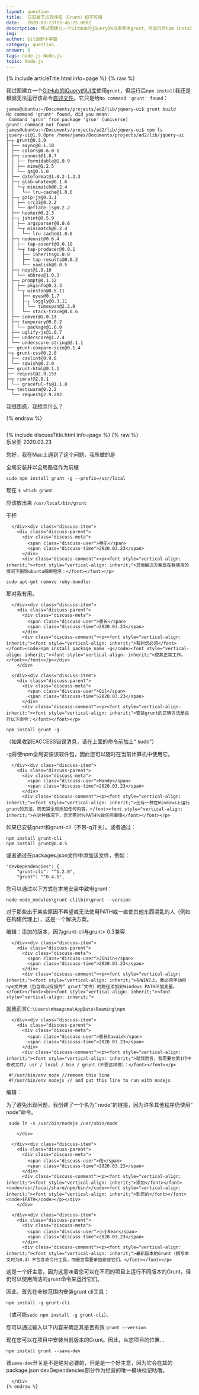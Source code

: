 ```yaml
---
layout: question
title:  已安装节点软件包（Grunt）但不可用
date:   2020-03-23T13:46:25.000Z
description: 我试图建立一个GitHub的jQuery的UI库使用grunt，但运行后npm install我还是根据无法运行该命令自述文件。它只是给No comman...
img: 
author: Gil伽罗小宇宙
category: question
answer: 9
tags: node.js Node.js
topic: Node.js
---
```

<div class="article-root">
  <div class="article">
    {% include articleTitle.html info=page %}
    {% raw %}
    <div class="article-content"><p><font style="vertical-align: inherit;"><font style="vertical-align: inherit;">我试图建立一个</font></font><a href="https://github.com/jquery/jquery-ui"><font style="vertical-align: inherit;"><font style="vertical-align: inherit;">GitHub的jQuery的UI库</font></font></a><font style="vertical-align: inherit;"><font style="vertical-align: inherit;">使用</font></font><code>grunt</code><font style="vertical-align: inherit;"><font style="vertical-align: inherit;">，但运行后</font></font><code>npm install</code><font style="vertical-align: inherit;"><font style="vertical-align: inherit;">我还是根据无法运行该命令</font></font><a href="https://github.com/jquery/jquery-ui#building-jquery-ui"><font style="vertical-align: inherit;"><font style="vertical-align: inherit;">自述文件</font></font></a><font style="vertical-align: inherit;"><font style="vertical-align: inherit;">。</font><font style="vertical-align: inherit;">它只是给</font></font><code>No command 'grunt' found</code><font style="vertical-align: inherit;"><font style="vertical-align: inherit;">：</font></font></p>

<pre><code>james@ubuntu:~/Documents/projects/ad2/lib/jquery-ui$ grunt build<font></font>
No command 'grunt' found, did you mean:<font></font>
 Command 'grun' from package 'grun' (universe)<font></font>
grunt: command not found<font></font>
james@ubuntu:~/Documents/projects/ad2/lib/jquery-ui$ npm ls<font></font>
jquery-ui@1.9.0pre /home/james/Documents/projects/ad2/lib/jquery-ui<font></font>
├─┬ grunt@0.3.9 <font></font>
│ ├── async@0.1.18 <font></font>
│ ├── colors@0.6.0-1 <font></font>
│ ├─┬ connect@1.8.7 <font></font>
│ │ ├── formidable@1.0.9 <font></font>
│ │ ├── mime@1.2.5 <font></font>
│ │ └── qs@0.5.0 <font></font>
│ ├── dateformat@1.0.2-1.2.3 <font></font>
│ ├─┬ glob-whatev@0.1.6 <font></font>
│ │ └─┬ minimatch@0.2.4 <font></font>
│ │   └── lru-cache@1.0.6 <font></font>
│ ├─┬ gzip-js@0.3.1 <font></font>
│ │ ├── crc32@0.2.2 <font></font>
│ │ └── deflate-js@0.2.2 <font></font>
│ ├── hooker@0.2.3 <font></font>
│ ├─┬ jshint@0.5.9 <font></font>
│ │ ├── argsparser@0.0.6 <font></font>
│ │ └─┬ minimatch@0.2.4 <font></font>
│ │   └── lru-cache@1.0.6 <font></font>
│ ├─┬ nodeunit@0.6.4 <font></font>
│ │ ├── tap-assert@0.0.10 <font></font>
│ │ └─┬ tap-producer@0.0.1 <font></font>
│ │   ├── inherits@1.0.0 <font></font>
│ │   ├── tap-results@0.0.2 <font></font>
│ │   └── yamlish@0.0.5 <font></font>
│ ├─┬ nopt@1.0.10 <font></font>
│ │ └── abbrev@1.0.3 <font></font>
│ ├─┬ prompt@0.1.12 <font></font>
│ │ ├── pkginfo@0.2.3 <font></font>
│ │ └─┬ winston@0.5.11 <font></font>
│ │   ├── eyes@0.1.7 <font></font>
│ │   ├─┬ loggly@0.3.11 <font></font>
│ │   │ └── timespan@2.2.0 <font></font>
│ │   └── stack-trace@0.0.6 <font></font>
│ ├── semver@1.0.13 <font></font>
│ ├─┬ temporary@0.0.2 <font></font>
│ │ └── package@1.0.0 <font></font>
│ ├── uglify-js@1.0.7 <font></font>
│ ├── underscore@1.2.4 <font></font>
│ └── underscore.string@2.1.1 <font></font>
├── grunt-compare-size@0.1.4 <font></font>
├─┬ grunt-css@0.2.0 <font></font>
│ ├── csslint@0.9.8 <font></font>
│ └── sqwish@0.2.0 <font></font>
├── grunt-html@0.1.1 <font></font>
├── request@2.9.153 <font></font>
├─┬ rimraf@2.0.1 <font></font>
│ └── graceful-fs@1.1.8 <font></font>
└─┬ testswarm@0.2.2 <font></font>
  └── request@2.9.202 <font></font>
</code></pre>

<p><font style="vertical-align: inherit;"><font style="vertical-align: inherit;">我很困惑，我想念什么？</font></font></p></div>
    {% endraw %}
  </div>
  <p style="height: 0;width:0;overflow: hidden;"> 第3093篇《已安装节点软件包（Grunt）但不可用》来自Winter(https://github.com/aiyld/aiyld.github.io)的站点</p>
  <div class="discuss-wrapper">
    {% include discussTitle.html info=page %}
    {% raw %}
    <div class="discuss-item">
        <div class="discuss-parent">
          <div class="discuss-meta">
            <span class="discuss-user">乐米亚</span>
            <span class="discuss-time">2020.03.23</span>
          </div>
          <div class="discuss-comment"><p><font style="vertical-align: inherit;"><font style="vertical-align: inherit;">您好，我在Mac上遇到了这个问题，我所做的是</font></font></p>

<p><font style="vertical-align: inherit;"><font style="vertical-align: inherit;">全局安装并以全局路径作为前缀</font></font></p>

<pre><code>sudo npm install grunt -g --prefix=/usr/local
</code></pre>

<p><font style="vertical-align: inherit;"><font style="vertical-align: inherit;">现在 
</font></font><code>$ which grunt</code></p>

<p><font style="vertical-align: inherit;"><font style="vertical-align: inherit;">应该放出来 
</font></font><code>/usr/local/bin/grunt</code></p>

<p><font style="vertical-align: inherit;"><font style="vertical-align: inherit;">干杯</font></font></p></div>
        </div>
        
      </div><div class="discuss-item">
        <div class="discuss-parent">
          <div class="discuss-meta">
            <span class="discuss-user">神乐</span>
            <span class="discuss-time">2020.03.23</span>
          </div>
          <div class="discuss-comment"><p><font style="vertical-align: inherit;"><font style="vertical-align: inherit;">其他解决方案是在我使用的情况下删除ubuntu捆绑程序：</font></font></p>

<pre><code>sudo apt-get remove ruby-bundler 
</code></pre>

<p><font style="vertical-align: inherit;"><font style="vertical-align: inherit;">那对我有用。</font></font></p></div>
        </div>
        
      </div><div class="discuss-item">
        <div class="discuss-parent">
          <div class="discuss-meta">
            <span class="discuss-user">番长</span>
            <span class="discuss-time">2020.03.23</span>
          </div>
          <div class="discuss-comment"><p><font style="vertical-align: inherit;"><font style="vertical-align: inherit;">有时您必须</font></font><code>npm install package_name -g</code><font style="vertical-align: inherit;"><font style="vertical-align: inherit;">使其正常工作。</font></font></p></div>
        </div>
        
      </div><div class="discuss-item">
        <div class="discuss-parent">
          <div class="discuss-meta">
            <span class="discuss-user">Gil</span>
            <span class="discuss-time">2020.03.23</span>
          </div>
          <div class="discuss-comment"><p><font style="vertical-align: inherit;"><font style="vertical-align: inherit;">安装grunt的正确方法是运行以下命令：</font></font></p>

<pre><code>npm install grunt -g
</code></pre>

<p><font style="vertical-align: inherit;"><font style="vertical-align: inherit;">（如果收到EACCESS错误消息，请在上面的命令前加上“ sudo”）</font></font></p>

<p><font style="vertical-align: inherit;"><font style="vertical-align: inherit;">-g将使npm全局安装该软件包，因此您可以随时在当前计算机中使用它。</font></font></p></div>
        </div>
        
      </div><div class="discuss-item">
        <div class="discuss-parent">
          <div class="discuss-meta">
            <span class="discuss-user">Mandy</span>
            <span class="discuss-time">2020.03.23</span>
          </div>
          <div class="discuss-comment"><p><font style="vertical-align: inherit;"><font style="vertical-align: inherit;">还有一种在Windows上运行grunt的方法，而无需全局添加任何内容。</font><font style="vertical-align: inherit;">在这种情况下，您无需对％PATH％做任何事情</font></font></p>

<p><font style="vertical-align: inherit;"><font style="vertical-align: inherit;">如果已安装grunt和grunt-cli（不带-g开关）。</font><font style="vertical-align: inherit;">或者通过：</font></font></p>

<pre><code>npm install grunt-cli<font></font>
npm install grunt@0.4.5<font></font>
</code></pre>

<p><font style="vertical-align: inherit;"><font style="vertical-align: inherit;">或者通过在packages.json文件中添加该文件，例如：</font></font></p>

<pre class="lang-js prettyprint-override"><code>"devDependencies": {<font></font>
    "grunt-cli": "^1.2.0",<font></font>
    "grunt": "^0.4.5",<font></font>
</code></pre>

<p><font style="vertical-align: inherit;"><font style="vertical-align: inherit;">您可以通过以下方式在本地安装中致电grunt：</font></font></p>

<pre class="lang-sh prettyprint-override"><code>node node_modules\grunt-cli\bin\grunt --version
</code></pre>

<p><font style="vertical-align: inherit;"><font style="vertical-align: inherit;">对于那些出于某些原因不希望或无法使用PATH或一直使其他东西混乱的人（例如在构建代理上），这是一个解决方案。</font></font></p>

<p><font style="vertical-align: inherit;"><font style="vertical-align: inherit;">编辑：添加的版本，因为grunt-cli与grunt&gt; 0.3兼容</font></font></p></div>
        </div>
        
      </div><div class="discuss-item">
        <div class="discuss-parent">
          <div class="discuss-meta">
            <span class="discuss-user">JinJin</span>
            <span class="discuss-time">2020.03.23</span>
          </div>
          <div class="discuss-comment"><p><font style="vertical-align: inherit;"><font style="vertical-align: inherit;">在WIN7上，我必须手动将npm文件夹（包含难以捉摸的“ grunt”文件）的路径添加到Windows PATH环境变量。</font></font><br><font style="vertical-align: inherit;"><font style="vertical-align: inherit;">
就我而言</font></font><code>C:\Users\mhaagsma\AppData\Roaming\npm</code></p></div>
        </div>
        
      </div><div class="discuss-item">
        <div class="discuss-parent">
          <div class="discuss-meta">
            <span class="discuss-user">番长Davaid</span>
            <span class="discuss-time">2020.03.23</span>
          </div>
          <div class="discuss-comment"><p><font style="vertical-align: inherit;"><font style="vertical-align: inherit;">就我而言，我需要在第1行中修改文件/ usr / local / bin / grunt（不要这样做）：</font></font></p>

<pre><code> #!/usr/bin/env node //remove this line<font></font>
 #!/usr/bin/env nodejs // and put this line to run with nodejs<font></font>
</code></pre>

<p><font style="vertical-align: inherit;"><font style="vertical-align: inherit;">编辑：</font></font></p>

<p><font style="vertical-align: inherit;"><font style="vertical-align: inherit;">为了避免出现问题，我创建了一个名为“ node”的链接，因为许多其他程序仍使用“ node”命令。</font></font></p>

<pre><code> sudo ln -s /usr/bin/nodejs /usr/sbin/node
</code></pre></div>
        </div>
        
      </div><div class="discuss-item">
        <div class="discuss-parent">
          <div class="discuss-meta">
            <span class="discuss-user">梅</span>
            <span class="discuss-time">2020.03.23</span>
          </div>
          <div class="discuss-comment"><p><font style="vertical-align: inherit;"><font style="vertical-align: inherit;">添加</font></font><code>/usr/local/share/npm/bin/</code><font style="vertical-align: inherit;"><font style="vertical-align: inherit;">到您的</font></font><code>$PATH</code></p></div>
        </div>
        
      </div><div class="discuss-item">
        <div class="discuss-parent">
          <div class="discuss-meta">
            <span class="discuss-user">小小Near</span>
            <span class="discuss-time">2020.03.23</span>
          </div>
          <div class="discuss-comment"><p><font style="vertical-align: inherit;"><font style="vertical-align: inherit;">最新版本的Grunt（撰写本文时为0.4）不包含命令行工具，而是您需要单独安装它们。</font></font></p>

<p><font style="vertical-align: inherit;"><font style="vertical-align: inherit;">这是一个好主意，因为这意味着您可以在不同的项目上运行不同版本的Grunt，但仍可以使用简洁的</font></font><code>grunt</code><font style="vertical-align: inherit;"><font style="vertical-align: inherit;">命令来运行它们。</font></font></p>

<p><font style="vertical-align: inherit;"><font style="vertical-align: inherit;">因此，首先在全球范围内安装grunt cli工具：</font></font></p>

<pre><code>npm install -g grunt-cli
</code></pre>

<p><font style="vertical-align: inherit;"><font style="vertical-align: inherit;">（或可能</font></font><code>sudo npm install -g grunt-cli</code><font style="vertical-align: inherit;"><font style="vertical-align: inherit;">）。</font></font></p>

<p><font style="vertical-align: inherit;"><font style="vertical-align: inherit;">您可以通过输入以下内容来确定其是否有效 </font></font><code>grunt --version</code></p>

<p><font style="vertical-align: inherit;"><font style="vertical-align: inherit;">现在您可以在项目中安装当前版本的Grunt。</font><font style="vertical-align: inherit;">因此，从您项目的位置...</font></font></p>

<pre><code>npm install grunt --save-dev
</code></pre>

<p><font style="vertical-align: inherit;"><font style="vertical-align: inherit;">该</font></font><code>save-dev</code><font style="vertical-align: inherit;"><font style="vertical-align: inherit;">开关是不是绝对必要的，但是是一个好主意，因为它会在其的package.json devDependencies部分作为经营的唯一模块标记咕噜。</font></font></p></div>
        </div>
        
      </div>
    {% endraw %}
  </div>
<div>
